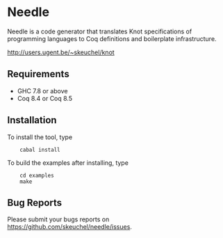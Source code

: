 # Needle

Needle is a code generator that translates Knot specifications
of programming languages to Coq definitions and boilerplate
infrastructure.

http://users.ugent.be/~skeuchel/knot


## Requirements

- GHC 7.8 or above
- Coq 8.4 or Coq 8.5


## Installation

To install the tool, type
```
    cabal install
```

To build the examples after installing, type
```
    cd examples
    make
```

## Bug Reports

Please submit your bugs reports on https://github.com/skeuchel/needle/issues.
